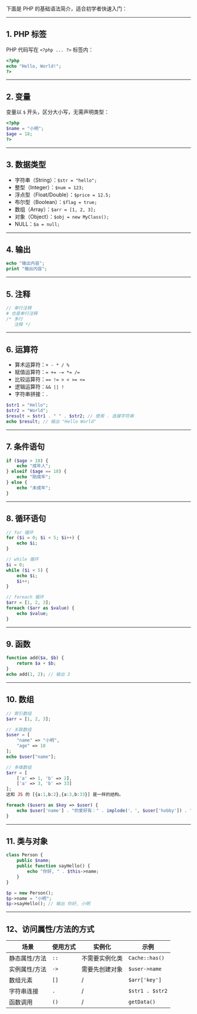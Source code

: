 
下面是 PHP 的基础语法简介，适合初学者快速入门：

---

## 1. PHP 标签

PHP 代码写在 `<?php ... ?>` 标签内：

```php
<?php
echo "Hello, World!";
?>
```

---

## 2. 变量

变量以 `$` 开头，区分大小写，无需声明类型：

```php
<?php
$name = "小明";
$age = 18;
?>
```

---

## 3. 数据类型

- 字符串（String）：`$str = "hello";`
- 整型（Integer）：`$num = 123;`
- 浮点型（Float/Double）：`$price = 12.5;`
- 布尔型（Boolean）：`$flag = true;`
- 数组（Array）：`$arr = [1, 2, 3];`
- 对象（Object）：`$obj = new MyClass();`
- NULL：`$a = null;`

---

## 4. 输出

```php
echo "输出内容";
print "输出内容";
```

---

## 5. 注释

```php
// 单行注释
# 也是单行注释
/* 多行
   注释 */
```

---

## 6. 运算符

- 算术运算符：`+ - * / %`
- 赋值运算符：`= += -= *= /=`
- 比较运算符：`== != > < >= <=`
- 逻辑运算符：`&& || !`
- 字符串拼接：`.` 
```php
$str1 = "Hello";
$str2 = "World";
$result = $str1 . " " . $str2; // 使用 . 连接字符串
echo $result; // 输出 "Hello World"
```
---

## 7. 条件语句

```php
if ($age > 18) {
    echo "成年人";
} elseif ($age == 18) {
    echo "刚成年";
} else {
    echo "未成年";
}
```

---

## 8. 循环语句

```php
// for 循环
for ($i = 0; $i < 5; $i++) {
    echo $i;
}

// while 循环
$i = 0;
while ($i < 5) {
    echo $i;
    $i++;
}

// foreach 循环
$arr = [1, 2, 3];
foreach ($arr as $value) {
    echo $value;
}
```

---

## 9. 函数

```php
function add($a, $b) {
    return $a + $b;
}
echo add(1, 2); // 输出 3
```

---

## 10. 数组

```php
// 索引数组
$arr = [1, 2, 3];

// 关联数组
$user = [
    "name" => "小明",
    "age" => 18
];
echo $user["name"];

// 多维数组
$arr = [
    ['a' => 1, 'b' => 2],
    ['a' => 3, 'b' => 33]
];
这和 JS 的 [{a:1,b:2},{a:3,b:33}] 是一样的结构。

foreach ($users as $key => $user) {
    echo $user['name'] . "的爱好有：" . implode('、', $user['hobby']) . "\n";
}
```

---

## 11. 类与对象

```php
class Person {
    public $name;
    public function sayHello() {
        echo "你好, " . $this->name;
    }
}

$p = new Person();
$p->name = "小明";
$p->sayHello(); // 输出 你好, 小明
```

---

## 12、访问属性/方法的方式

| 场景      | 使用方式 | 实例化         | 示例              |
| ------- | ---- | ----------- | --------------- |
| 静态属性/方法 | `::` | 不需要实例化类<br> | `Cache::has()`  |
| 实例属性/方法 | `->` | 需要先创建对象     | `$user->name`   |
| 数组元素    | `[]` | /           | `$arr['key']`   |
| 字符串连接   | `.`  | /           | `$str1 . $str2` |
| 函数调用    | `()` | /           | `getData()`     |
